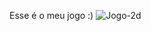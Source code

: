 Esse é o meu jogo :)
![ Jogo-2d](https://github.com/user-attachments/assets/36aeb73f-e0ce-4423-8593-980ce2ca47c1)
